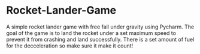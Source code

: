 # Rocket-Lander-Game
A simple rocket lander game with free fall under gravity using Pycharm.
The goal of the game is to land the rocket under a set maximum speed to prevent it from crashing and land successfully. There is a set amount of fuel for the decceleration so make sure it make it count!
